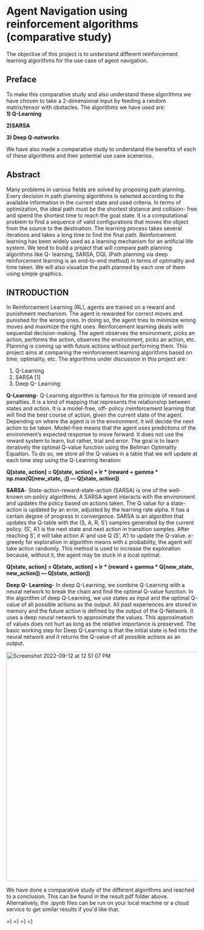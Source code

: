 # Agent Navigation using reinforcement algorithms (comparative study)

The objective of this project is to understand different reinforcement learning algorithms for the use case of agent navigation.



## Preface

To make this comparative study and also understand these algorithms we have chosen to take a 2-dimensional input by feeding a random matrix/tensor with obstacles.
The algorithms we have used are:
<br>
<b>1) Q-Learning </b>

<b>2)SARSA</b>

<b>3) Deep Q-networks</b>

We have also made a comparative study to understand the benefits of each of these algorithms and their potential use case scenerios.

## Abstract
Many problems in various fields are solved by proposing path planning. Every decision in path planning algorithms is selected according to the available information in the current state and used criteria. In terms of optimization, the ideal path must be the shortest distance and collision- free and spend the shortest time to reach the goal state. It is a computational problem to find a sequence of valid configurations that moves the object from the source to the destination. The learning process takes several iterations and takes a long time to find the final path. Reinforcement learning has been widely used as a learning mechanism for an artificial life system. We tend to build a project that will compare path planning algorithms like Q- learning, SARSA, DQL (Path planning via deep reinforcement learning is an end-to-end method) in terms of optimality and time taken. We will also visualize the path planned by each one of them using simple graphics.

## INTRODUCTION
In Reinforcement Learning (RL), agents are trained on a reward and punishment mechanism. The agent is rewarded for correct moves and punished for the wrong ones. In doing so, the agent tries to minimize wrong moves and maximize the right ones. Reinforcement learning deals with sequential decision-making. The agent observes the environment, picks an action, performs the action, observes the environment, picks an action, etc. Planning is coming up with future actions without performing them. This project aims at comparing the reinforcement learning algorithms based on time, optimality, etc. The algorithms under discussion in this project are:
1) Q-Learning
2) SARSA [1]
3) Deep Q- Learning

<b>Q-Learning</b>- Q-Learning algorithm is famous for the principle of reward and penalties. It is a kind of mapping that represents the relationship between states and action. It is a model-free, off- policy /reinforcement learning that will find the best course of action, given the current state of the agent. Depending on where the agent is in the environment, it will decide the next action to be taken. Model-free means that the agent uses predictions of the environment’s expected response to move forward. It does not use the reward system to learn, but rather, trial and error. The goal is to learn iteratively the optimal Q-value function using the Bellman Optimality Equation. To do so, we store all the Q-values in a table that we will update at each time step using the Q-Learning iteration:

<b>Q[state, action] = Q[state, action] + lr * (reward + gamma * np.max(Q[new_state, :]) — Q[state, action])</b>

<b>SARSA</b>- State-action-reward-state-action (SARSA) is one of the well-known on-policy algorithms. A SARSA agent interacts with the environment and updates the policy based on actions taken. The Q value for a state-action is updated by an error, adjusted by the learning rate alpha. It has a certain degree of progress in convergence.
SARSA is an algorithm that updates the Q-table with the (S, A, R, S’) samples generated by the current policy. (S’, A’) is the next state and next action in transition samples. After reaching S’, it will take action A’ and use Q (S’, A’) to update the Q-value.
ε-greedy for exploration in algorithm means with ε probability, the agent will take action randomly. This method is used to increase the exploration because, without it, the agent may be stuck in a local optimal.

<b>Q[state, action] = Q[state, action] + lr * (reward + gamma * Q[new_state, new_action]) — Q[state, action])</b>

<b>Deep Q- Learning</b>- In deep Q-Learning, we combine Q-Learning with a neural network to break the chain and find the optimal Q-value function. In the algorithm of deep Q-Learning, we use states as input and the optimal Q-value of all possible actions as the output. All past experiences are stored in memory and the future action is defined by the output of the Q-Network.
It uses a deep neural network to approximate the values. This approximation of values does not hurt as long as the relative importance is preserved. The basic working step for Deep Q-Learning is that the initial state is fed into the neural network and it returns the Q-value of all possible actions as an output.

<img width="603" alt="Screenshot 2022-09-12 at 12 51 07 PM" src="https://user-images.githubusercontent.com/45784014/189595586-890e67a3-9f94-445b-802d-8fbe671cba02.png">

We have done a comparative study of the different algorithms and reached to a conclusion. This can be found in the result pdf folder above. Alternatively, the .ipynb files can be run on your local machine or a cloud service to get similar results if you'd like that.

=) =) =) =)
